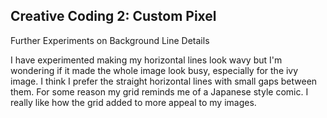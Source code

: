 ## Creative Coding 2: Custom Pixel

Further Experiments on Background Line Details

I have experimented making my horizontal lines look wavy but I'm wondering if it made the whole image look busy, especially for the ivy image. I think I prefer the straight horizontal lines with small gaps between them. For some reason my grid reminds me of a Japanese style comic. I really like how the grid added to more appeal to my images.
